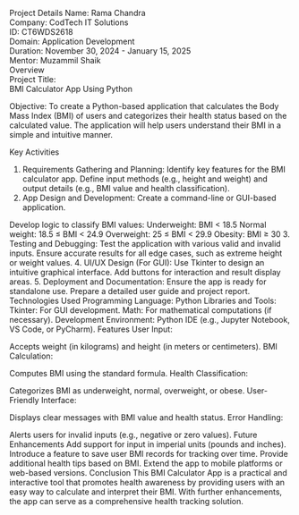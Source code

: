Project Details
  Name: Rama Chandra  
  Company: CodTech IT Solutions  
  ID: CT6WDS2618  
  Domain: Application Development  
  Duration: November 30, 2024 - January 15, 2025  
  Mentor: Muzammil Shaik  
Overview  
  Project Title:  
  BMI Calculator App Using Python  

Objective:
  To create a Python-based application that calculates the Body Mass Index (BMI) of users and categorizes their health status based on the calculated value. The application will help users understand their BMI in a simple and intuitive manner.

Key Activities
1. Requirements Gathering and Planning:
  Identify key features for the BMI calculator app.
  Define input methods (e.g., height and weight) and output details (e.g., BMI value and health classification).
2. App Design and Development:
  Create a command-line or GUI-based application.

Develop logic to classify BMI values:
  Underweight: BMI < 18.5
  Normal weight: 18.5 ≤ BMI < 24.9
  Overweight: 25 ≤ BMI < 29.9
  Obesity: BMI ≥ 30
3. Testing and Debugging:
  Test the application with various valid and invalid inputs.
  Ensure accurate results for all edge cases, such as extreme height or weight values.
4. UI/UX Design (For GUI):
  Use Tkinter to design an intuitive graphical interface.
  Add buttons for interaction and result display areas.
5. Deployment and Documentation:
  Ensure the app is ready for standalone use.
  Prepare a detailed user guide and project report.
Technologies Used
Programming Language:
  Python
Libraries and Tools:
  Tkinter: For GUI development.
  Math: For mathematical computations (if necessary).
Development Environment:
  Python IDE (e.g., Jupyter Notebook, VS Code, or PyCharm).
Features
  User Input:

Accepts weight (in kilograms) and height (in meters or centimeters).
BMI Calculation:

Computes BMI using the standard formula.
Health Classification:

Categorizes BMI as underweight, normal, overweight, or obese.
User-Friendly Interface:

Displays clear messages with BMI value and health status.
Error Handling:

  Alerts users for invalid inputs (e.g., negative or zero values).
  Future Enhancements
  Add support for input in imperial units (pounds and inches).
  Introduce a feature to save user BMI records for tracking over time.
  Provide additional health tips based on BMI.
  Extend the app to mobile platforms or web-based versions.
Conclusion
  This BMI Calculator App is a practical and interactive tool that promotes health awareness by providing users with an easy way to calculate and interpret their BMI.
  With further enhancements, the app can serve as a comprehensive health tracking solution.

